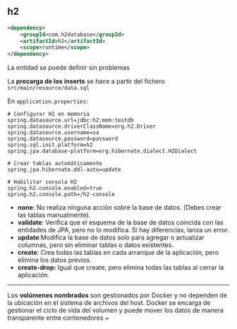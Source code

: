 
## h2

```xml
<dependency>
    <groupId>com.h2database</groupId>
    <artifactId>h2</artifactId>
    <scope>runtime</scope>
</dependency>
```


La entidad se puede definir sin problemas

La **precarga de los inserts** se hace a partir del fichero `src/main/resource/data.sql`

En `application.properties`: 

```
# Configurar H2 en memoria
spring.datasource.url=jdbc:h2:mem:testdb
spring.datasource.driverClassName=org.h2.Driver
spring.datasource.username=sa
spring.datasource.password=password
spring.sql.init.platform=h2
spring.jpa.database-platform=org.hibernate.dialect.H2Dialect

# Crear tablas automáticamente
spring.jpa.hibernate.ddl-auto=update

# Habilitar consola H2
spring.h2.console.enabled=true
spring.h2.console.path=/h2-console
```

- **none**: No realiza ninguna acción sobre la base de datos. (Debes crear las tablas manualmente).
- **validate**: Verifica que el esquema de la base de datos coincida con las entidades de JPA, pero no lo modifica. Si hay diferencias, lanza un error.
- **update**:Modifica la base de datos solo para agregar o actualizar columnas, pero sin eliminar tablas o datos existentes.
- **create**: Crea todas las tablas en cada arranque de la aplicación, pero elimina los datos previos.
- **create-drop:** Igual que create, pero elimina todas las tablas al cerrar la aplicación.


---


Los **volúmenes nombrados** son gestionados por Docker y no dependen de la ubicación en el sistema de archivos del host. Docker se encarga de gestionar el ciclo de vida del volumen y puede mover los datos de manera transparente entre contenedores.+



